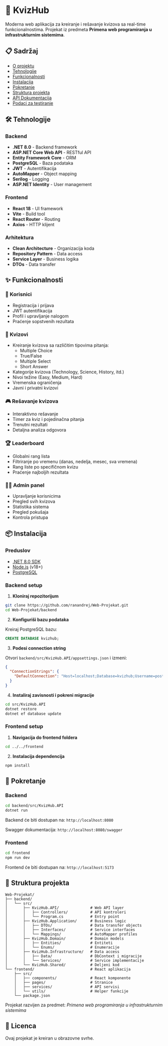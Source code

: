 # 🎯 KvizHub

Moderna web aplikacija za kreiranje i rešavanje kvizova sa real-time funkcionalnostima. Projekat iz predmeta **Primena web programiranja u infrastrukturnim sistemima**.

## 📋 Sadržaj

- [O projektu](#o-projektu)
- [Tehnologije](#tehnologije)
- [Funkcionalnosti](#funkcionalnosti)
- [Instalacija](#instalacija)
- [Pokretanje](#pokretanje)
- [Struktura projekta](#struktura-projekta)
- [API Dokumentacija](#api-dokumentacija)
- [Podaci za testiranje](#podaci-za-testiranje)


## 🛠️ Tehnologije

### Backend
- **.NET 8.0** - Backend framework
- **ASP.NET Core Web API** - RESTful API
- **Entity Framework Core** - ORM
- **PostgreSQL** - Baza podataka
- **JWT** - Autentifikacija
- **AutoMapper** - Object mapping
- **Serilog** - Logging
- **ASP.NET Identity** - User management

### Frontend
- **React 18** - UI framework
- **Vite** - Build tool
- **React Router** - Routing
- **Axios** - HTTP klijent

### Arhitektura
- **Clean Architecture** - Organizacija koda
- **Repository Pattern** - Data access
- **Service Layer** - Business logika
- **DTOs** - Data transfer

## ✨ Funkcionalnosti

### 👤 Korisnici
- Registracija i prijava
- JWT autentifikacija
- Profil i upravljanje nalogom
- Praćenje sopstvenih rezultata

### 📝 Kvizovi
- Kreiranje kvizova sa različitim tipovima pitanja:
  - Multiple Choice
  - True/False
  - Multiple Select
  - Short Answer
- Kategorije kvizova (Technology, Science, History, itd.)
- Nivoi težine (Easy, Medium, Hard)
- Vremenska ograničenja
- Javni i privatni kvizovi

### 🎮 Rešavanje kvizova
- Interaktivno rešavanje
- Timer za kviz i pojedinačna pitanja
- Trenutni rezultati
- Detaljna analiza odgovora

### 🏆 Leaderboard
- Globalni rang lista
- Filtriranje po vremenu (danas, nedelja, mesec, sva vremena)
- Rang liste po specifičnom kvizu
- Praćenje najboljih rezultata

### 👨‍💼 Admin panel
- Upravljanje korisnicima
- Pregled svih kvizova
- Statistika sistema
- Pregled pokušaja
- Kontrola pristupa

## 📦 Instalacija

### Preduslov
- [.NET 8.0 SDK](https://dotnet.microsoft.com/download)
- [Node.js](https://nodejs.org/) (v18+)
- [PostgreSQL](https://www.postgresql.org/)

### Backend setup

1. **Kloniraj repozitorijum**
```bash
git clone https://github.com/ranandrej/Web-Projekat.git
cd Web-Projekat/backend
```

2. **Konfiguriši bazu podataka**

Kreiraj PostgreSQL bazu:
```sql
CREATE DATABASE kvizhub;
```

3. **Podesi connection string**

Otvori `backend/src/KvizHub.API/appsettings.json` i izmeni:
```json
{
  "ConnectionStrings": {
    "DefaultConnection": "Host=localhost;Database=kvizhub;Username=postgres;Password=tvoja_lozinka"
  }
}
```

4. **Instaliraj zavisnosti i pokreni migracije**
```bash
cd src/KvizHub.API
dotnet restore
dotnet ef database update
```

### Frontend setup

1. **Navigacija do frontend foldera**
```bash
cd ../../frontend
```

2. **Instalacija dependencija**
```bash
npm install
```

## 🚀 Pokretanje

### Backend
```bash
cd backend/src/KvizHub.API
dotnet run
```
Backend će biti dostupan na: `http://localhost:8080`

Swagger dokumentacija: `http://localhost:8080/swagger`

### Frontend
```bash
cd frontend
npm run dev
```
Frontend će biti dostupan na: `http://localhost:5173`

## 📁 Struktura projekta

```
Web-Projekat/
├── backend/
│   └── src/
│       ├── KvizHub.API/              # Web API layer
│       │   ├── Controllers/          # API kontroleri
│       │   └── Program.cs            # Entry point
│       ├── KvizHub.Application/      # Business logic
│       │   ├── DTOs/                 # Data transfer objects
│       │   ├── Interfaces/           # Service interfaces
│       │   └── Mappings/             # AutoMapper profiles
│       ├── KvizHub.Domain/           # Domain models
│       │   ├── Entities/             # Entiteti
│       │   └── Enums/                # Enumeracije
│       ├── KvizHub.Infrastructure/   # Data access
│       │   ├── Data/                 # DbContext i migracije
│       │   └── Services/             # Service implementacije
│       └── KvizHub.Shared/           # Deljeni kod
└── frontend/                         # React aplikacija
    ├── src/
    │   ├── components/               # React komponente
    │   ├── pages/                    # Stranice
    │   ├── services/                 # API servisi
    │   └── utils/                    # Helper funkcije
    └── package.json
```


Projekat razvijen za predmet: *Primena web programiranja u infrastrukturnim sistemima*

## 📝 Licenca

Ovaj projekat je kreiran u obrazovne svrhe.
